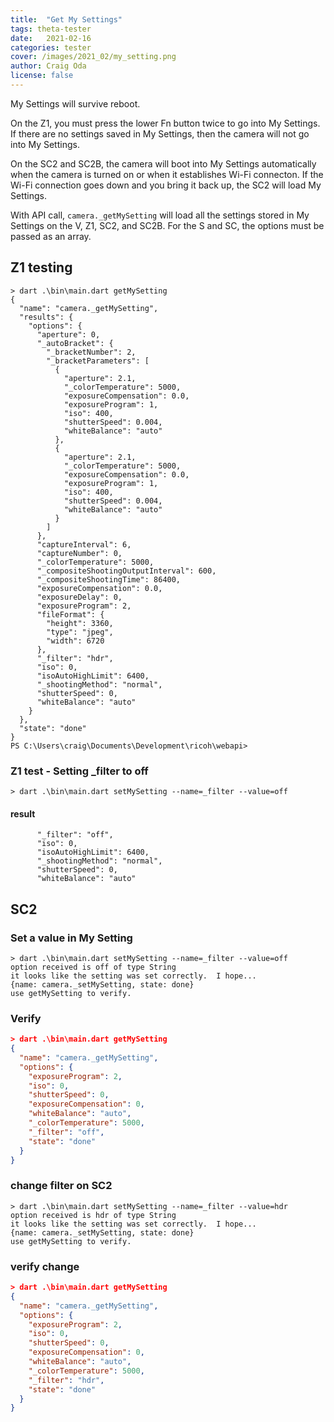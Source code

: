 ```yaml
---
title:  "Get My Settings"
tags: theta-tester
date:   2021-02-16
categories: tester
cover: /images/2021_02/my_setting.png
author: Craig Oda
license: false
---
```


My Settings will survive reboot.

On the Z1, you must press the lower Fn button twice to go into My Settings.  If there are
no settings saved in My Settings, then the camera will not go into My Settings.

On the SC2 and SC2B, the camera will boot into My Settings automatically when the camera is
turned on or when it establishes Wi-Fi connecton.  If the Wi-Fi connection goes down and
you bring it back up, the SC2 will load My Settings.

With API call, `camera._getMySetting` will load all the settings stored in My Settings
on the V, Z1, SC2, and SC2B. For the S and SC,
the options must be passed as an array.

## Z1 testing

```shell
> dart .\bin\main.dart getMySetting
{
  "name": "camera._getMySetting",
  "results": {
    "options": {
      "aperture": 0,
      "_autoBracket": {
        "_bracketNumber": 2,
        "_bracketParameters": [
          {
            "aperture": 2.1,
            "_colorTemperature": 5000,
            "exposureCompensation": 0.0,
            "exposureProgram": 1,
            "iso": 400,
            "shutterSpeed": 0.004,
            "whiteBalance": "auto"
          },
          {
            "aperture": 2.1,
            "_colorTemperature": 5000,
            "exposureCompensation": 0.0,
            "exposureProgram": 1,
            "iso": 400,
            "shutterSpeed": 0.004,
            "whiteBalance": "auto"
          }
        ]
      },
      "captureInterval": 6,
      "captureNumber": 0,
      "_colorTemperature": 5000,
      "_compositeShootingOutputInterval": 600,
      "_compositeShootingTime": 86400,
      "exposureCompensation": 0.0,
      "exposureDelay": 0,
      "exposureProgram": 2,
      "fileFormat": {
        "height": 3360,
        "type": "jpeg",
        "width": 6720
      },
      "_filter": "hdr",
      "iso": 0,
      "isoAutoHighLimit": 6400,
      "_shootingMethod": "normal",
      "shutterSpeed": 0,
      "whiteBalance": "auto"
    }
  },
  "state": "done"
}
PS C:\Users\craig\Documents\Development\ricoh\webapi>
```

### Z1 test - Setting _filter to off

```shell
> dart .\bin\main.dart setMySetting --name=_filter --value=off
```

#### result

```shell
      "_filter": "off",
      "iso": 0,
      "isoAutoHighLimit": 6400,
      "_shootingMethod": "normal",
      "shutterSpeed": 0,
      "whiteBalance": "auto"
```

## SC2

### Set a value in My Setting

```shell
> dart .\bin\main.dart setMySetting --name=_filter --value=off
option received is off of type String
it looks like the setting was set correctly.  I hope...
{name: camera._setMySetting, state: done}
use getMySetting to verify.
```

### Verify

```json
> dart .\bin\main.dart getMySetting
{
  "name": "camera._getMySetting",
  "options": {
    "exposureProgram": 2,
    "iso": 0,
    "shutterSpeed": 0,
    "exposureCompensation": 0,
    "whiteBalance": "auto",
    "_colorTemperature": 5000,
    "_filter": "off",
    "state": "done"
  }
}
```

### change filter on SC2

```shell
> dart .\bin\main.dart setMySetting --name=_filter --value=hdr
option received is hdr of type String
it looks like the setting was set correctly.  I hope...
{name: camera._setMySetting, state: done}
use getMySetting to verify.
```

### verify change

```json
> dart .\bin\main.dart getMySetting
{
  "name": "camera._getMySetting",
  "options": {
    "exposureProgram": 2,
    "iso": 0,
    "shutterSpeed": 0,
    "exposureCompensation": 0,
    "whiteBalance": "auto",
    "_colorTemperature": 5000,
    "_filter": "hdr",
    "state": "done"
  }
}
```
